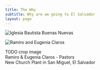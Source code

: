 ```yaml
---
title: The Why
subtitle: Why are we going to El Salvador
layout: page
---
```


![Iglesia Bautista Buenas Nuevas](https://scontent.fmkc1-1.fna.fbcdn.net/v/t1.0-9/44177260_286763711938262_1003241585103601664_n.jpg?_nc_cat=110&_nc_ht=scontent.fmkc1-1.fna&oh=c7b6d28715bfe75ab776e8848f20d170&oe=5D32EFDC)

![Ramiro and Eugenia Claros](https://scontent.fmkc1-1.fna.fbcdn.net/v/t1.0-9/38133390_248004982480802_5439855811603988480_o.jpg?_nc_cat=102&_nc_ht=scontent.fmkc1-1.fna&oh=ac6f7fa3b668bf79744a9929c1e8718a&oe=5D6399B0)

TODO crop image <br/>
Ramiro & Eugenia Claros - Pastors<br/>
New Church Plant in San Miguel, El Salvador
